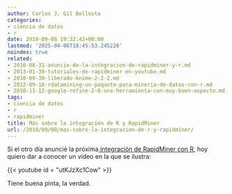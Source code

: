 ```yaml
---
author: Carlos J. Gil Bellosta
categories:
- ciencia de datos
- r
date: 2010-09-08 19:32:42+00:00
lastmod: '2025-04-06T18:45:53.245220'
noindex: true
related:
- 2010-08-31-anuncio-de-la-integracion-de-rapidminer-y-r.md
- 2013-01-30-tutoriales-de-rapidminer-en-youtube.md
- 2010-09-30-liberado-knime-2-2-2.md
- 2012-09-18-rdatamining-un-paquete-para-mineria-de-datos-con-r.md
- 2010-11-12-google-refine-2-0-una-herramienta-con-muy-buen-aspecto.md
tags:
- ciencia de datos
- r
- rapidminer
title: Más sobre la integración de R y RapidMiner
url: /2010/09/08/mas-sobre-la-integracion-de-r-y-rapidminer/
---
```


Si el otro día anuncié la próxima[ integración de RapidMiner con R](https://datanalytics.com/2010/08/31/anuncio-de-la-integracion-de-rapidminer-y-r/), hoy quiero dar a conocer un vídeo en la que se ilustra:

{{< youtube id = "utKJzXc1Cow" >}}


Tiene buena pinta, la verdad.